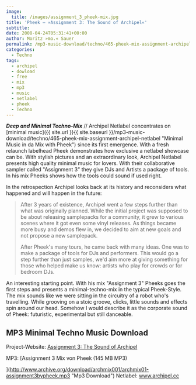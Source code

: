 ```yaml
---
image:
  title: /images/assignment_3_pheek-mix.jpg
title: 'Pheek – »Assignment 3: The Sound of Archipel«'
subtitle: 
date: 2008-04-24T05:31:41+00:00
author: Moritz »mo.« Sauer
permalink: /mp3-music-download/techno/465-pheek-mix-assignment-archipel-netlabel
categories:
  - Techno
tags:
  - archipel
  - dowload
  - free
  - mix
  - mp3
  - music
  - netlabel
  - pheek
  - Techno
---
```

***Deep and Minimal Techno-Mix*** // Archipel Netlabel concentrates on [minimal music]({{ site.url }}{{ site.baseurl }}/mp3-music-download/techno/465-pheek-mix-assignment-archipel-netlabel "Minimal Music in da Mix with Pheek") since its first emergence. With a fresh relaunch labelhead Pheek demonstrates how exclusive a netlabel showcase can be. With stylish pictures and an extraordinary look, Archipel Netlabel presents high quality minimal music for lovers. With their collaborative sampler called "Assignment 3" they give DJs and Artists a package of tools. In his mix Pheeks shows how the tools could sound if used right.<!--more-->

In the retrospection Archipel looks back at its history and reconsiders what happened and will happen in the future:

> After 3 years of existence, Archipel went a few steps further than what was originally planned. While the initial project was supposed to be about releasing samplepacks for a community, it grew to various scenes where it got even some vinyl releases. As things became more busy and demos flew in, we decided to aim at new goals and not propose a new samplepack.
> 
> After Pheek's many tours, he came back with many ideas. One was to make a package of tools for DJs and performers. This would go a step further than just samples, we'd aim more at giving something for those who helped make us know: artists who play for crowds or for bedroom DJs.

An interesting starting point. With his mix "Assignment 3" Pheeks goes the first steps and presents a minimal-techno-mix in the typical Pheek-Style. The mix sounds like we were sitting in the circuitry of a robot who's travelling. While grooving on a stoic groove, clicks, little sounds and effects spin around our head. Somehow I would describe it as the corporate sound of Pheek: futuristic, experimental but still <span>danceable</span>.

## MP3 Minimal Techno Music Download

Project-Website: <a title="archipel netlabel" href="http://archipel.cc/releases/mp3/55" target="_blank">Assignment 3: The Sound of Archipel</a>
  
MP3: [Assignment 3 Mix von Pheek (145 MB MP3)
  
](http://www.archive.org/download/archmix001/archmix01-assignment3bypheek.mp3 "Mp3 Download") Netlabel: <a title="netlabel" href="http://http//archipel.cc/" target="_blank">www.archipel.cc</a>